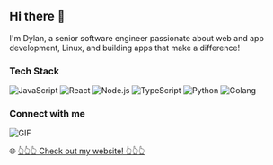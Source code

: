 ## Hi there 👋
I'm Dylan, a senior software engineer passionate about web and app development, Linux, and building apps that make a difference!

### Tech Stack
![JavaScript](https://img.shields.io/badge/JavaScript-F7DF1E?style=flat&logo=javascript&logoColor=black)
![React](https://img.shields.io/badge/React-20232A?style=flat&logo=react&logoColor=61DAFB)
![Node.js](https://img.shields.io/badge/Node.js-43853D?style=flat&logo=node-dot-js&logoColor=white)
![TypeScript](https://img.shields.io/badge/TypeScript-007ACC?style=flat&logo=typescript&logoColor=white)
![Python](https://img.shields.io/badge/Python-3776AB?style=flat&logo=python&logoColor=white)
![Golang](https://img.shields.io/badge/Go-00ADD8?style=flat&logo=go&logoColor=white)

### Connect with me
![GIF](https://media.giphy.com/media/12OFWcTm1ikxe8VwD1/giphy.gif)

🌐 [👆👆👆 Check out my website! 👆👆👆](https://dylan-hepworth.github.io/)



